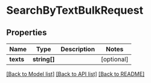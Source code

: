 # SearchByTextBulkRequest

## Properties
Name | Type | Description | Notes
------------ | ------------- | ------------- | -------------
**texts** | **string[]** |  | [optional] 

[[Back to Model list]](../../README.md#documentation-for-models) [[Back to API list]](../../README.md#documentation-for-api-endpoints) [[Back to README]](../../README.md)


